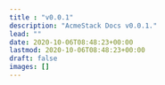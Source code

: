 ```yaml
---
title : "v0.0.1"
description: "AcmeStack Docs v0.0.1."
lead: ""
date: 2020-10-06T08:48:23+00:00
lastmod: 2020-10-06T08:48:23+00:00
draft: false
images: []
---
```

